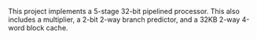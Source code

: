 This project implements a 5-stage 32-bit pipelined processor. This also includes a multiplier, a 2-bit 2-way branch predictor, and a 32KB 2-way 4-word block cache.
